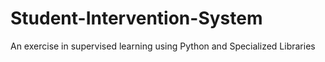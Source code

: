 # Student-Intervention-System
An exercise in supervised learning using Python and Specialized Libraries
